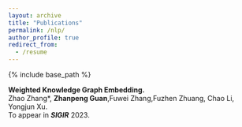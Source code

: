 ```yaml
---
layout: archive
title: "Publications"
permalink: /nlp/
author_profile: true
redirect_from:
  - /resume
---
```


{% include base_path %}


**Weighted Knowledge Graph Embedding.**<br />
Zhao Zhang*, **Zhanpeng Guan**,Fuwei Zhang,Fuzhen Zhuang, Chao Li, Yongjun Xu.<br />
To appear in ***SIGIR*** 2023.